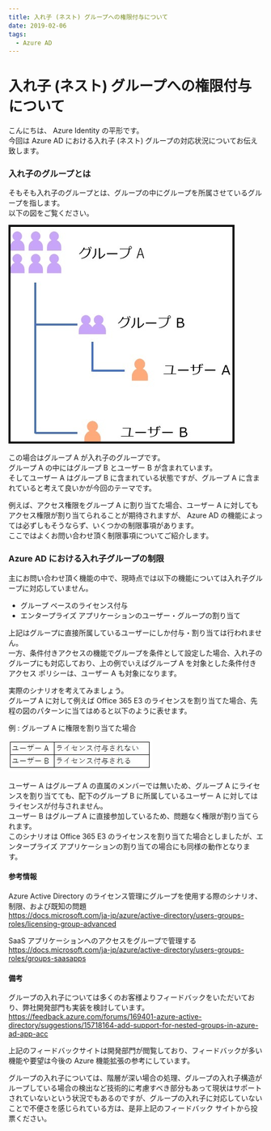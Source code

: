 ```yaml
---
title: 入れ子 (ネスト) グループへの権限付与について
date: 2019-02-06
tags:
  - Azure AD
---
```


# 入れ子 (ネスト) グループへの権限付与について

こんにちは、 Azure Identity の平形です。  
今回は Azure AD における入れ子 (ネスト) グループの対応状況についてお伝え致します。
 
### 入れ子のグループとは

そもそも入れ子のグループとは、グループの中にグループを所属させているグループを指します。  
以下の図をご覧ください。

![](./nesting-group/333.jpg)

この場合はグループ A が入れ子のグループです。  
グループ A の中にはグループ B とユーザー B が含まれています。  
そしてユーザー A はグループ B に含まれている状態ですが、グループ A に含まれていると考えて良いかが今回のテーマです。
 
例えば、アクセス権限をグループ A に割り当てた場合、ユーザー A に対してもアクセス権限が割り当てられることが期待されますが、 Azure AD の機能によっては必ずしもそうならず、いくつかの制限事項があります。  
ここではよくお問い合わせ頂く制限事項についてご紹介します。
 

### Azure AD における入れ子グループの制限

主にお問い合わせ頂く機能の中で、現時点では以下の機能については入れ子グループに対応していません。
 
- グループ ベースのライセンス付与
- エンタープライズ アプリケーションのユーザー・グループの割り当て
 
上記はグループに直接所属しているユーザーにしか付与・割り当ては行われません。  
一方、条件付きアクセスの機能でグループを条件として設定した場合、入れ子のグループにも対応しており、上の例でいえばグループ A を対象とした条件付きアクセス ポリシーは、ユーザー A も対象になります。
 
実際のシナリオを考えてみましょう。  
グループ A に対して例えば Office 365 E3 のライセンスを割り当てた場合、先程の図のパターンに当てはめると以下のように表せます。
 
例 : グループ A に権限を割り当てた場合

![](./nesting-group/ssssss.jpg)


ユーザー A はグループ A の直属のメンバーでは無いため、グループ A にライセンスを割り当てても、配下のグループ B に所属しているユーザー A に対してはライセンスが付与されません。  
ユーザー B はグループ A に直接参加しているため、問題なく権限が割り当てられます。  
このシナリオは Office 365 E3 のライセンスを割り当てた場合としましたが、エンタープライズ アプリケーションの割り当ての場合にも同様の動作となります。
 
#### 参考情報

Azure Active Directory のライセンス管理にグループを使用する際のシナリオ、制限、および既知の問題  
https://docs.microsoft.com/ja-jp/azure/active-directory/users-groups-roles/licensing-group-advanced
 
SaaS アプリケーションへのアクセスをグループで管理する  
https://docs.microsoft.com/ja-jp/azure/active-directory/users-groups-roles/groups-saasapps
 
#### 備考

グループの入れ子については多くのお客様よりフィードバックをいただいており、弊社開発部門も実装を検討しています。  
https://feedback.azure.com/forums/169401-azure-active-directory/suggestions/15718164-add-support-for-nested-groups-in-azure-ad-app-acc
 
上記のフィードバックサイトは開発部門が閲覧しており、フィードバックが多い機能や要望は今後の Azure 機能拡張の参考にしています。

グループの入れ子については、階層が深い場合の処理、グループの入れ子構造がループしている場合の検出など技術的に考慮すべき部分もあって現状はサポートされていないという状況でもあるのですが、グループの入れ子に対応していないことで不便さを感じられている方は、是非上記のフィードバック サイトから投票ください。
